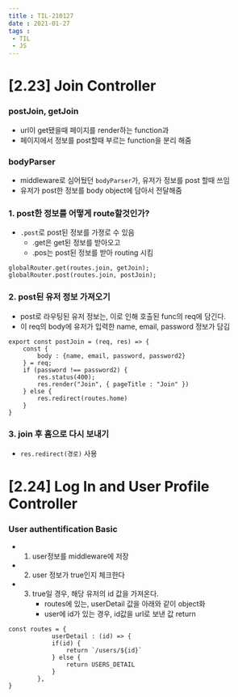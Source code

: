 ```yaml
---
title : TIL-210127
date : 2021-01-27
tags :
 - TIL
 - JS
---
```


# [2.23] Join Controller 

### postJoin, getJoin
* url이 get됐을때 페이지를 render하는 function과
* 페이지에서 정보를 post할때 부르는 function을 분리 해줌

### bodyParser
* middleware로 심어뒀던 `bodyParser`가, 유저가 정보를 post 할때 쓰임
* 유저가 post한 정보를 body object에 담아서 전달해줌


### 1. post한 정보를 어떻게 route할것인가?
* `.post`로 post된 정보를 가졍로 수 있음
    * .get은 get된 정보를 받아오고
    * .pos는 post된 정보를 받아 routing 시킴
```
globalRouter.get(routes.join, getJoin);
globalRouter.post(routes.join, postJoin);
```

### 2. post된 유저 정보 가져오기
* post로 라우팅된 유저 정보는, 이로 인해 호출된 func의 req에 담긴다.
* 이 req의 body에 유저가 입력한 name, email, password 정보가 담김
```
export const postJoin = (req, res) => {
    const {
        body : {name, email, password, password2}
    } = req;
    if (password !== password2) {
        res.status(400);
        res.render("Join", { pageTitle : "Join" })
    } else {
        res.redirect(routes.home)
    }
}
```

### 3. join 후 홈으로 다시 보내기
* `res.redirect(경로)` 사용


# [2.24] Log In and User Profile Controller

### User authentification Basic
* 1. user정보를 middleware에 저장
* 2. user 정보가 true인지 체크한다
* 3. true일 경우, 해당 유저의 id 값을 가져온다.
        * routes에 있는, userDetail 값을 아래와 같이 object화
        * user에 id가 있는 경우, id값을 url로 보낸 값 return
```
const routes = {
            userDetail : (id) => {
            if(id) {
                return `/users/${id}`
            } else {
                return USERS_DETAIL
            }
        },
}
```